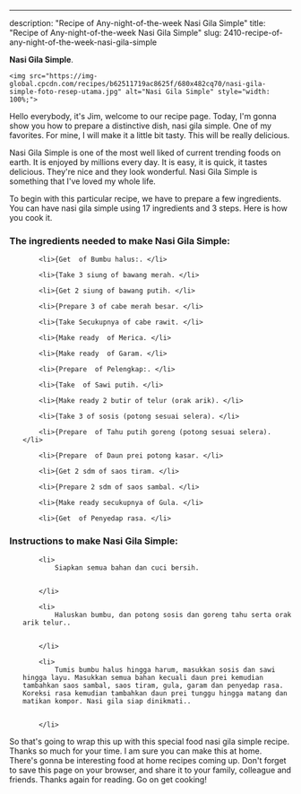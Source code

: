 ---
description: "Recipe of Any-night-of-the-week Nasi Gila Simple"
title: "Recipe of Any-night-of-the-week Nasi Gila Simple"
slug: 2410-recipe-of-any-night-of-the-week-nasi-gila-simple

<p>
	<strong>Nasi Gila Simple</strong>. 
	
</p>
<p>
	
	<img src="https://img-global.cpcdn.com/recipes/b62511719ac8625f/680x482cq70/nasi-gila-simple-foto-resep-utama.jpg" alt="Nasi Gila Simple" style="width: 100%;">
	
	
</p>
<p>
	Hello everybody, it's Jim, welcome to our recipe page. Today, I'm gonna show you how to prepare a distinctive dish, nasi gila simple. One of my favorites. For mine, I will make it a little bit tasty. This will be really delicious.
</p>
	
<p>
	Nasi Gila Simple is one of the most well liked of current trending foods on earth. It is enjoyed by millions every day. It is easy, it is quick, it tastes delicious. They're nice and they look wonderful. Nasi Gila Simple is something that I've loved my whole life.
</p>
<p>
	
</p>

<p>
To begin with this particular recipe, we have to prepare a few ingredients. You can have nasi gila simple using 17 ingredients and 3 steps. Here is how you cook it.
</p>

<h3>The ingredients needed to make Nasi Gila Simple:</h3>

<ol>
	
		<li>{Get  of Bumbu halus:. </li>
	
		<li>{Take 3 siung of bawang merah. </li>
	
		<li>{Get 2 siung of bawang putih. </li>
	
		<li>{Prepare 3 of cabe merah besar. </li>
	
		<li>{Take Secukupnya of cabe rawit. </li>
	
		<li>{Make ready  of Merica. </li>
	
		<li>{Make ready  of Garam. </li>
	
		<li>{Prepare  of Pelengkap:. </li>
	
		<li>{Take  of Sawi putih. </li>
	
		<li>{Make ready 2 butir of telur (orak arik). </li>
	
		<li>{Take 3 of sosis (potong sesuai selera). </li>
	
		<li>{Prepare  of Tahu putih goreng (potong sesuai selera). </li>
	
		<li>{Prepare  of Daun prei potong kasar. </li>
	
		<li>{Get 2 sdm of saos tiram. </li>
	
		<li>{Prepare 2 sdm of saos sambal. </li>
	
		<li>{Make ready secukupnya of Gula. </li>
	
		<li>{Get  of Penyedap rasa. </li>
	
</ol>
<p>
	
</p>

<h3>Instructions to make Nasi Gila Simple:</h3>

<ol>
	
		<li>
			Siapkan semua bahan dan cuci bersih.
			
			
		</li>
	
		<li>
			Haluskan bumbu, dan potong sosis dan goreng tahu serta orak arik telur..
			
			
		</li>
	
		<li>
			Tumis bumbu halus hingga harum, masukkan sosis dan sawi hingga layu. Masukkan semua bahan kecuali daun prei kemudian tambahkan saos sambal, saos tiram, gula, garam dan penyedap rasa. Koreksi rasa kemudian tambahkan daun prei tunggu hingga matang dan matikan kompor. Nasi gila siap dinikmati..
			
			
		</li>
	
</ol>

<p>
	
</p>

<p>
	So that's going to wrap this up with this special food nasi gila simple recipe. Thanks so much for your time. I am sure you can make this at home. There's gonna be interesting food at home recipes coming up. Don't forget to save this page on your browser, and share it to your family, colleague and friends. Thanks again for reading. Go on get cooking!
</p>
